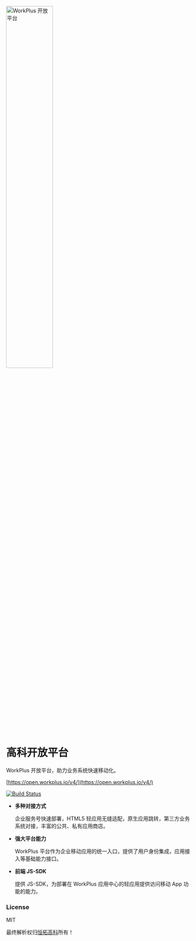 <p><img src="https://open.workplus.io/v4/home.png" title="WorkPlus 开放平台" width="50%"></p>

# 高科开放平台

WorkPlus 开放平台，助力业务系统快速移动化。

[https://open.workplus.io/v4/](https://open.workplus.io/v4/) 

[![Build Status](https://travis-ci.org/WorkPlusFE/open.workplus.io.svg?branch=main)](https://travis-ci.org/WorkPlusFE/open.workplus.io)

* **多种对接方式**

  企业服务号快速部署，HTML5 轻应用无缝适配，原生应用跳转，第三方业务系统对接，丰富的公共、私有应用商店。

* **强大平台能力**

  WorkPlus 平台作为企业移动应用的统一入口，提供了用户身份集成，应用接入等基础能力接口。

* **前端 JS-SDK**

  提供 JS-SDK，为部署在 WorkPlus 应用中心的轻应用提供访问移动 App 功能的能力。

### License

MIT

最终解析权归[恒拓高科](https://workplus.io)所有！
